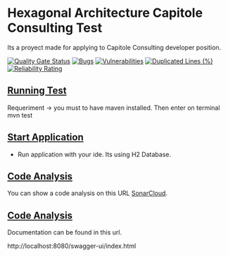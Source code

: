 # Hexagonal Architecture Capitole Consulting Test

Its a proyect made for applying to Capitole Consulting developer position.

[![Quality Gate Status](https://sonarcloud.io/api/project_badges/measure?project=jrompani_hexagonalarchitecturecapitole2&metric=alert_status)](https://sonarcloud.io/summary/new_code?id=jrompani_hexagonalarchitecturecapitole2)
[![Bugs](https://sonarcloud.io/api/project_badges/measure?project=jrompani_hexagonalarchitecturecapitole2&metric=bugs)](https://sonarcloud.io/summary/new_code?id=jrompani_hexagonalarchitecturecapitole2)
[![Vulnerabilities](https://sonarcloud.io/api/project_badges/measure?project=jrompani_hexagonalarchitecturecapitole2&metric=vulnerabilities)](https://sonarcloud.io/summary/new_code?id=jrompani_hexagonalarchitecturecapitole2)
[![Duplicated Lines (%)](https://sonarcloud.io/api/project_badges/measure?project=jrompani_hexagonalarchitecturecapitole2&metric=duplicated_lines_density)](https://sonarcloud.io/summary/new_code?id=jrompani_hexagonalarchitecturecapitole2)
[![Reliability Rating](https://sonarcloud.io/api/project_badges/measure?project=jrompani_hexagonalarchitecturecapitole2&metric=reliability_rating)](https://sonarcloud.io/summary/new_code?id=jrompani_hexagonalarchitecturecapitole2)

## **<u>Running Test</u>**

Requeriment -> you must to have maven installed.
Then enter on terminal mvn test

## **<u>Start Application</u>**

* Run application with your ide. Its using H2 Database.

## **<u>Code Analysis</u>**

You can show a code analysis on this URL [SonarCloud](https://sonarcloud.io/project/overview?id=jrompani_hexagonalarchitecturecapitole2).

## **<u>Code Analysis</u>**

Documentation can be found in this url.

http://localhost:8080/swagger-ui/index.html

